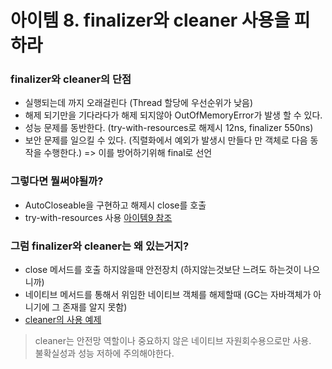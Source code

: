 # 아이템 8. finalizer와 cleaner 사용을 피하라 

### finalizer와 cleaner의 단점
- 실행되는데 까지 오래걸린다 (Thread 할당에 우선순위가 낮음)
- 해제 되기만을 기다라다가 해제 되지않아 OutOfMemoryError가 발생 할 수 있다.
- 성능 문제를 동반한다. (try-with-resources로 해제시 12ns, finalizer 550ns)
- 보안 문제를 일으킬 수 있다. (직렬화에서 예외가 발생시 만들다 만 객체로 다음 동작을 수행한다.) => 이를 방어하기위해 final로 선언

### 그렇다면 뭘써야될까?
- AutoCloseable을 구현하고 해제시 close를 호출
- try-with-resources 사용 [아이템9 참조](../item9/README.md)

### 그럼 finalizer와 cleaner는 왜 있는거지?
- close 메서드를 호출 하지않을때 안전장치 (하지않는것보단 느려도 하는것이 나으니까)
- 네이티브 메서드를 통해서 위임한 네이티브 객체를 해제할때 (GC는 자바객체가 아니기에 그 존재를 알지 못함)
- [cleaner의 사용 예제](./Room.java)

> cleaner는 안전망 역할이나 중요하지 않은 네이티브 자원회수용으로만 사용.  
> 불확실성과 성능 저하에 주의해야한다.
